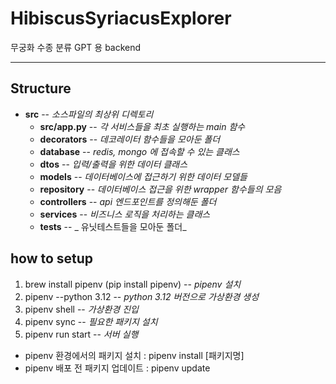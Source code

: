 # HibiscusSyriacusExplorer
 무궁화 수종 분류 GPT 용 backend

---

## Structure

* __src__ -- _소스파일의 최상위 디렉토리_
    * __src/app.py__ -- _각 서비스들을 최초 실행하는 main 함수_
    * __decorators__ -- _데코레이터 함수들을 모아둔 폴더_
    * __database__ -- _redis, mongo 에 접속할 수 있는 클래스_
    * __dtos__ -- _입력/출력을 위한 데이터 클래스_
    * __models__ -- _데이터베이스에 접근하기 위한 데이터 모델들_
    * __repository__ -- _데이터베이스 접근을 위한 wrapper 함수들의 모음_
    * __controllers__ -- _api 엔드포인트를 정의해둔 폴더_
    * __services__ -- _비즈니스 로직을 처리하는 클래스_
    * __tests__ -- _ 유닛테스트들을 모아둔 폴더_

## how to setup

1. brew install pipenv (pip install pipenv) -- _pipenv 설치_
2. pipenv --python 3.12 -- _python 3.12 버전으로 가상환경 생성_
3. pipenv shell -- _가상환경 진입_
4. pipenv sync -- _필요한 패키지 설치_
5. pipenv run start -- _서버 실행_


- pipenv 환경에서의 패키지 설치 :  pipenv install [패키지명]
- pipenv 배포 전 패키지 업데이트 : pipenv update